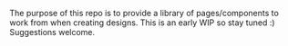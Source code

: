 The purpose of this repo is to provide a library of pages/components to work from when creating designs. 
This is an early WIP so stay tuned :) Suggestions welcome.
